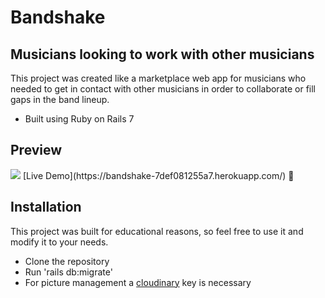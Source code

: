 <h1>Bandshake</h1>


<h2>Musicians looking to work with other musicians</h2>

<p>This project was created like a marketplace web app for musicians who needed to get in contact with other musicians in order to collaborate or fill gaps in the band lineup.</p>
<ul>
  <li>Built using Ruby on Rails 7</li>
</ul>

<h2>Preview</h2>
<img src='https://github.com/ahenla/band-shake/assets/126391927/35308c04-dbb0-4735-b526-6465d59c61e2' >
[Live Demo](https://bandshake-7def081255a7.herokuapp.com/) 💾

<h2>Installation</h2>
<p>This project was built for educational reasons, so feel free to use it and modify it to your needs.</p>
<ul>
  <li>Clone the repository</li>
  <li>Run 'rails db:migrate'</li>
  <li>For picture management a <a href='https://cloudinary.com/'>cloudinary</a> key is necessary</li>
</ul>



